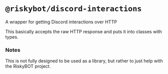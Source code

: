 # `@riskybot/discord-interactions`

A wrapper for getting Discord interactions over HTTP

This basically accepts the raw HTTP response and puts it into classes with types. 

### Notes

This is not fully designed to be used as a library, but rather to just help with the RiskyBOT project.
